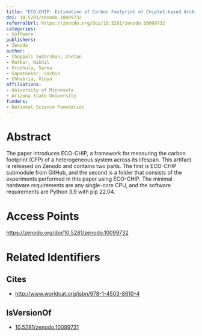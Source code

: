 ```yaml
---
title: "ECO-CHIP: Estimation of Carbon Footprint of Chiplet-based Architectures for Sustainable VLSI: HPCA 2024 Artifact Evaluation"
doi: 10.5281/zenodo.10099732
referralUrl: https://zenodo.org/doi/10.5281/zenodo.10099732
categories:
- Software
publishers:
- Zenodo
author:
- Choppali Sudarshan, Chetan
- Matkar, Nikhil
- Vrudhula, Sarma
- Sapatnekar, Sachin
- Chhabria, Vidya
affiliations:
- University of Minnesota
- Arizona State University
funders:
- National Science Foundation
---
```


# Abstract
The paper introduces ECO-CHIP, a framework for measuring the carbon footprint (CFP) of a heterogeneous system across its lifespan. This artifact is released on Zenodo and contains two parts. The first is ECO-CHIP submodule from GitHub, and the second is a folder that consists of the experiments performed in this paper using ECO-CHIP. The minimal hardware requirements are any single-core CPU, and the software requirements are Python 3.9 with pip 22.04.

# Access Points
https://zenodo.org/doi/10.5281/zenodo.10099732

# Related Identifiers
## Cites
- http://www.worldcat.org/isbn/978-1-4503-8610-4
## IsVersionOf
- [10.5281/zenodo.10099731](../../10.5281/zenodo.10099731/)